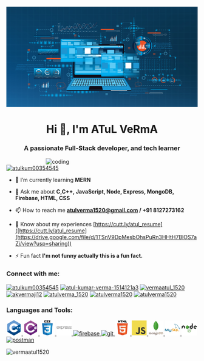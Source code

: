 ![logo](https://github.com/vermaAtul1520/vermaAtul1520/blob/main/687474703a2f2f7761747a616f7765622e636f6d2f77702d636f6e74656e742f75706c6f6164732f323032322f30372f776562736974652d64657369676e2d636f6d70616e792d696e2d79616d756e612d6e616761722e6a7067.jpeg)
<h1 align="center">Hi 👋, I'm ATuL VeRmA</h1>
<h3 align="center">A passionate Full-Stack developer, and tech learner</h3>
<img align="right" alt="coding" width="400" src="https://user-images.githubusercontent.com/55389276/140866485-8fb1c876-9a8f-4d6a-98dc-08c4981eaf70.gif">
<p align="left"> <a href="https://twitter.com/atulkum00354545" target="blank"><img src="https://img.shields.io/twitter/follow/atulkum00354545?logo=twitter&style=for-the-badge" alt="atulkum00354545" /></a> </p>

- 🌱 I’m currently learning **MERN**

- 💬 Ask me about **C,C++, JavaScript, Node, Express, MongoDB, Firebase, HTML, CSS**

- 📫 How to reach me **atulverma1520@gmail.com / +91 8127273162**

- 📄 Know about my experiences [https://cutt.ly/atul_resume]([https://cutt.ly/atul_resume](https://drive.google.com/file/d/1TSnV9DpMesbOhsPuRn3HHtH7BlOS7aZj/view?usp=sharing))

- ⚡ Fun fact **I'm not funny actually this is a fun fact.**

<h3 align="left">Connect with me:</h3>
<p align="left">
<a href="https://twitter.com/atulkum00354545" target="blank"><img align="center" src="https://raw.githubusercontent.com/rahuldkjain/github-profile-readme-generator/master/src/images/icons/Social/twitter.svg" alt="atulkum00354545" height="30" width="40" /></a>
<a href="https://linkedin.com/in/atul-kumar-verma-1514121a3" target="blank"><img align="center" src="https://raw.githubusercontent.com/rahuldkjain/github-profile-readme-generator/master/src/images/icons/Social/linked-in-alt.svg" alt="atul-kumar-verma-1514121a3" height="30" width="40" /></a>
<a href="https://instagram.com/vermaatul_1520" target="blank"><img align="center" src="https://raw.githubusercontent.com/rahuldkjain/github-profile-readme-generator/master/src/images/icons/Social/instagram.svg" alt="vermaatul_1520" height="30" width="40" /></a>
<a href="https://www.codechef.com/users/akvermaji12" target="blank"><img align="center" src="https://cdn.jsdelivr.net/npm/simple-icons@3.1.0/icons/codechef.svg" alt="akvermaji12" height="30" width="40" /></a>
<a href="https://codeforces.com/profile/atulverma_1520" target="blank"><img align="center" src="https://raw.githubusercontent.com/rahuldkjain/github-profile-readme-generator/master/src/images/icons/Social/codeforces.svg" alt="atulverma_1520" height="30" width="40" /></a>
<a href="https://www.leetcode.com/atulverma1520" target="blank"><img align="center" src="https://raw.githubusercontent.com/rahuldkjain/github-profile-readme-generator/master/src/images/icons/Social/leet-code.svg" alt="atulverma1520" height="30" width="40" /></a>
<a href="https://auth.geeksforgeeks.org/user/atulverma1520" target="blank"><img align="center" src="https://raw.githubusercontent.com/rahuldkjain/github-profile-readme-generator/master/src/images/icons/Social/geeks-for-geeks.svg" alt="atulverma1520" height="30" width="40" /></a>
</p>

<h3 align="left">Languages and Tools:</h3>
<p align="left"> <a href="https://www.w3schools.com/cpp/" target="_blank" rel="noreferrer"> <img src="https://raw.githubusercontent.com/devicons/devicon/master/icons/cplusplus/cplusplus-original.svg" alt="cplusplus" width="40" height="40"/> </a> <a href="https://www.w3schools.com/cs/" target="_blank" rel="noreferrer"> <img src="https://raw.githubusercontent.com/devicons/devicon/master/icons/csharp/csharp-original.svg" alt="csharp" width="40" height="40"/> </a> <a href="https://www.w3schools.com/css/" target="_blank" rel="noreferrer"> <img src="https://raw.githubusercontent.com/devicons/devicon/master/icons/css3/css3-original-wordmark.svg" alt="css3" width="40" height="40"/> </a> <a href="https://expressjs.com" target="_blank" rel="noreferrer"> <img src="https://raw.githubusercontent.com/devicons/devicon/master/icons/express/express-original-wordmark.svg" alt="express" width="40" height="40"/> </a> <a href="https://firebase.google.com/" target="_blank" rel="noreferrer"> <img src="https://www.vectorlogo.zone/logos/firebase/firebase-icon.svg" alt="firebase" width="40" height="40"/> </a> <a href="https://git-scm.com/" target="_blank" rel="noreferrer"> <img src="https://www.vectorlogo.zone/logos/git-scm/git-scm-icon.svg" alt="git" width="40" height="40"/> </a> <a href="https://www.w3.org/html/" target="_blank" rel="noreferrer"> <img src="https://raw.githubusercontent.com/devicons/devicon/master/icons/html5/html5-original-wordmark.svg" alt="html5" width="40" height="40"/> </a> <a href="https://developer.mozilla.org/en-US/docs/Web/JavaScript" target="_blank" rel="noreferrer"> <img src="https://raw.githubusercontent.com/devicons/devicon/master/icons/javascript/javascript-original.svg" alt="javascript" width="40" height="40"/> </a> <a href="https://www.mongodb.com/" target="_blank" rel="noreferrer"> <img src="https://raw.githubusercontent.com/devicons/devicon/master/icons/mongodb/mongodb-original-wordmark.svg" alt="mongodb" width="40" height="40"/> </a> <a href="https://www.mysql.com/" target="_blank" rel="noreferrer"> <img src="https://raw.githubusercontent.com/devicons/devicon/master/icons/mysql/mysql-original-wordmark.svg" alt="mysql" width="40" height="40"/> </a> <a href="https://nodejs.org" target="_blank" rel="noreferrer"> <img src="https://raw.githubusercontent.com/devicons/devicon/master/icons/nodejs/nodejs-original-wordmark.svg" alt="nodejs" width="40" height="40"/> </a> <a href="https://postman.com" target="_blank" rel="noreferrer"> <img src="https://www.vectorlogo.zone/logos/getpostman/getpostman-icon.svg" alt="postman" width="40" height="40"/> </a> </p>

<p><img align="center" src="https://github-readme-stats.vercel.app/api/top-langs?username=vermaatul1520&show_icons=true&locale=en&layout=compact" alt="vermaatul1520" /></p>
